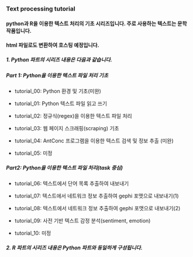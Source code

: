 ### Text processing tutorial

#### python과 R을 이용한 텍스트 처리의 기초 시리즈입니다. 주로 사용하는 텍스트는 문학 작품입니다.
#### html 파일로도 변환하여 호스팅 예정입니다.

##### 1. Python 파트의 시리즈 내용은 다음과 같습니다.
##### Part 1: Python을 이용한 텍스트 파일 처리 기초<br>
- tutorial_00: Python 환경 및 기초(미완)

- tutorial_01: Python 텍스트 파일 읽고 쓰기

- tutorial_02: 정규식(regex)을 이용한 텍스트 파일 처리

- tutorial_03: 웹 페이지 스크래핑(scraping) 기초

- tutorial_04: AntConc 프로그램을 이용한 텍스트 검색 및 정보 추출 (미완)

- tutorial_05: 미정

##### Part2: Python을 이용한 텍스트 파일 처리(task 중심)<br>
- tutorial_06: 텍스트에서 단어 목록 추출하여 내보내기

- tutorial_07: 텍스트에서 네트워크 정보 추출하여 gephi 포맷으로 내보내기(1)

- tutorial_08: 텍스트에서 네트워크 정보 추출하여 gephi 포맷으로 내보내기(2)

- tutorial_09: 사전 기반 텍스트 감정 분석(sentiment, emotion)

- tutorial_10: 미정


##### 2. R 파트의 시리즈 내용은 Python 파트와 동일하게 구성됩니다.
